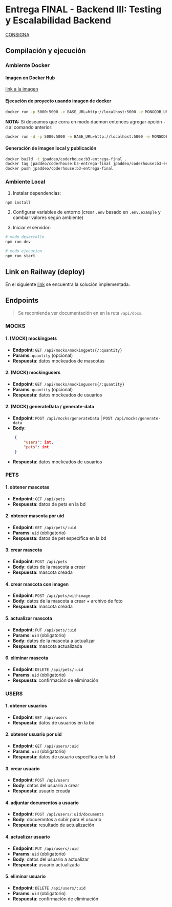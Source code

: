 # Entrega FINAL - Backend III: Testing y Escalabilidad Backend

[CONSIGNA](CONSIGNA.md)

## Compilación y ejecución

### Ambiente Docker

#### Imagen en Docker Hub

[link a la imagen](https://hub.docker.com/layers/jpaddeo/coderhouse/b3-entrega-final/images/sha256-93d6f1d8b8c8164d86b8d905b4a8ec44720c25899cced029499a345bb3411fb2)

#### Ejecución de proyecto usando imagen de docker

```bash
docker run -p 5000:5000 -e BASE_URL=http://localhost:5000 -e MONGODB_URI="<poner uri de mongo>" jpaddeo/coderhouse:b3-entrega-final
```

**NOTA:** Si deseamos que corra en modo daemon entonces agregar opción `-d` al comando anterior:

```bash
docker run -d -p 5000:5000 -e BASE_URL=http://localhost:5000 -e MONGODB_URI="<poner uri de mongo>" jpaddeo/coderhouse:b3-entrega-final
```

#### Generación de imagen local y publicación

```bash
docker build -t jpaddeo/coderhouse:b3-entrega-final .
docker tag jpaddeo/coderhouse:b3-entrega-final jpaddeo/coderhouse:b3-entrega-final
docker push jpaddeo/coderhouse:b3-entrega-final
```

### Ambiente Local

1. Instalar dependencias:

```bash
npm install
```

2. Configurar variables de entorno (crear `.env` basado en `.env.example` y cambiar valores según ambiente)

3. Iniciar el servidor:

```bash
# modo desarrollo
npm run dev

# modo ejecucion
npm run start
```

## Link en Railway (deploy)

En el siguiente [link](https://coderhouse-fullstack-entregas-b3-production.up.railway.app/api/docs) se encuentra la solución implementada.

## Endpoints

> Se recomienda ver documentación en en la ruta `/api/docs`.

### MOCKS

#### 1. **(MOCK) mockingpets**

- **Endpoint**: `GET /api/mocks/mockingpets{/:quantity}`
- **Params**: `quantity` (opcional)
- **Respuesta**: datos mockeados de mascotas

#### 2. **(MOCK) mockingusers**

- **Endpoint**: `GET /api/mocks/mockingusers{/:quantity}`
- **Params**: `quantity` (opcional)
- **Respuesta**: datos mockeados de usuarios

#### 2. **(MOCK) generateData / generate-data**

- **Endpoint**: `POST /api/mocks/generateData` | `POST /api/mocks/generate-data`
- **Body**:

```json
    {
        "users": int,
        "pets": int
    }
```

- **Respuesta**: datos mockeados de usuarios

### PETS

#### 1. **obtener mascotas**

- **Endpoint**: `GET /api/pets`
- **Respuesta**: datos de pets en la bd

#### 2. **obtener mascota por uid**

- **Endpoint**: `GET /api/pets/:uid`
- **Params**: `uid` (obligatorio)
- **Respuesta**: datos de pet específica en la bd

#### 3. **crear mascota**

- **Endpoint**: `POST /api/pets`
- **Body**: datos de la mascota a crear
- **Respuesta**: mascota creada

#### 4. **crear mascota con imagen**

- **Endpoint**: `POST /api/pets/withimage`
- **Body**: datos de la mascota a crear + archivo de foto
- **Respuesta**: mascota creada


#### 5. **actualizar mascota**

- **Endpoint**: `PUT /api/pets/:uid`
- **Params**: `uid` (obligatorio)
- **Body**: datos de la mascota a actualizar
- **Respuesta**: mascota actualizada

#### 6. **eliminar mascota**

- **Endpoint**: `DELETE /api/pets/:uid`
- **Params**: `uid` (obligatorio)
- **Respuesta**: confirmación de eliminación

### USERS

#### 1. **obtener usuarios**

- **Endpoint**: `GET /api/users`
- **Respuesta**: datos de usuarios en la bd

#### 2. **obtener usuario por uid**

- **Endpoint**: `GET /api/users/:uid`
- **Params**: `uid` (obligatorio)
- **Respuesta**: datos de usuario específica en la bd

#### 3. **crear usuario**

- **Endpoint**: `POST /api/users`
- **Body**: datos del usuario a crear
- **Respuesta**: usuario creada

#### 4. **adjuntar documentos a usuario**

- **Endpoint**: `POST /api/users/:uid/documents`
- **Body**: docuemntos a subir para el usuario
- **Respuesta**: resultado de actualización

#### 4. **actualizar usuario**

- **Endpoint**: `PUT /api/users/:uid`
- **Params**: `uid` (obligatorio)
- **Body**: datos del usuario a actualizar
- **Respuesta**: usuario actualizada

#### 5. **eliminar usuario**

- **Endpoint**: `DELETE /api/users/:uid`
- **Params**: `uid` (obligatorio)
- **Respuesta**: confirmación de eliminación